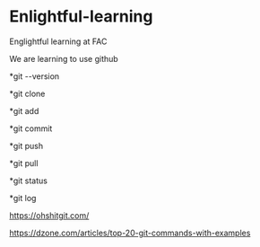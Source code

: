 # Enlightful-learning
Englightful learning at FAC

We are learning to use github

*git --version

*git clone

*git add

*git commit

*git push

*git pull

*git status

*git log

https://ohshitgit.com/

https://dzone.com/articles/top-20-git-commands-with-examples
